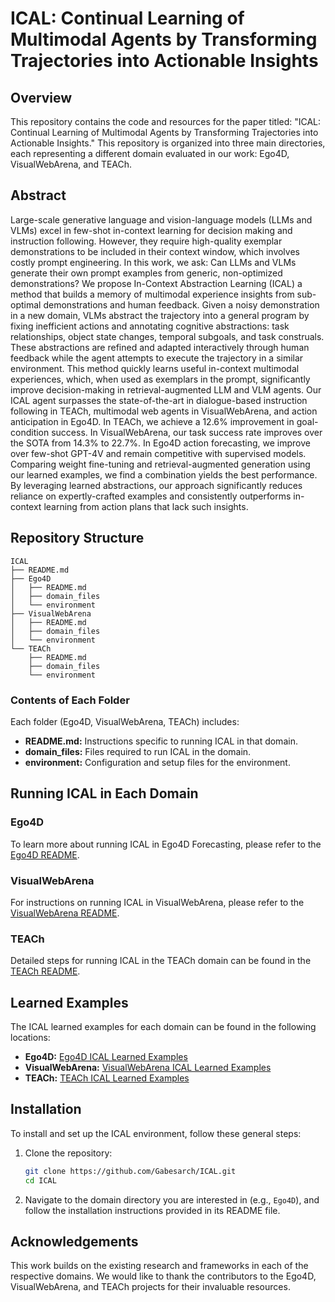 # ICAL: Continual Learning of Multimodal Agents by Transforming Trajectories into Actionable Insights

## Overview
This repository contains the code and resources for the paper titled: "ICAL: Continual Learning of Multimodal Agents by Transforming Trajectories into Actionable Insights." This repository is organized into three main directories, each representing a different domain evaluated in our work: Ego4D, VisualWebArena, and TEACh.

## Abstract
Large-scale generative language and vision-language models (LLMs and VLMs) excel in few-shot in-context learning for decision making and instruction following. However, they require high-quality exemplar demonstrations to be included in their context window, which involves costly prompt engineering. In this work, we ask: Can LLMs and VLMs generate their own prompt examples from generic, non-optimized demonstrations? We propose In-Context Abstraction Learning (ICAL) a method that builds a memory of multimodal experience insights from sub-optimal demonstrations and human feedback. Given a noisy demonstration in a new domain, VLMs abstract the trajectory into a general program by fixing inefficient actions and annotating cognitive abstractions: task relationships, object state changes, temporal subgoals, and task construals. These abstractions are refined and adapted interactively through human feedback while the agent attempts to execute the trajectory in a similar environment. This method quickly learns useful in-context multimodal experiences, which, when used as exemplars in the prompt, significantly improve decision-making in retrieval-augmented LLM and VLM agents. Our ICAL agent surpasses the state-of-the-art in dialogue-based instruction following in TEACh, multimodal web agents in VisualWebArena, and action anticipation in Ego4D. In TEACh, we achieve a 12.6% improvement in goal-condition success. In VisualWebArena, our task success rate improves over the SOTA from 14.3% to 22.7%. In Ego4D action forecasting, we improve over few-shot GPT-4V and remain competitive with supervised models. Comparing weight fine-tuning and retrieval-augmented generation using our learned examples, we find a combination yields the best performance. By leveraging learned abstractions, our approach significantly reduces reliance on expertly-crafted examples and consistently outperforms in-context learning from action plans that lack such insights. 

## Repository Structure
```
ICAL
├── README.md
├── Ego4D
│   ├── README.md
│   ├── domain_files
│   └── environment
├── VisualWebArena
│   ├── README.md
│   ├── domain_files
│   └── environment
└── TEACh
    ├── README.md
    ├── domain_files
    └── environment
```

### Contents of Each Folder
Each folder (Ego4D, VisualWebArena, TEACh) includes:
- **README.md:** Instructions specific to running ICAL in that domain.
- **domain_files:** Files required to run ICAL in the domain.
- **environment:** Configuration and setup files for the environment.

## Running ICAL in Each Domain

### Ego4D
To learn more about running ICAL in Ego4D Forecasting, please refer to the [Ego4D README](Ego4d/README.md).

### VisualWebArena
For instructions on running ICAL in VisualWebArena, please refer to the [VisualWebArena README](VisualWebArena/README.md).

### TEACh
Detailed steps for running ICAL in the TEACh domain can be found in the [TEACh README](TEACh/README.md).

## Learned Examples
The ICAL learned examples for each domain can be found in the following locations:

- **Ego4D:** [Ego4D ICAL Learned Examples](Ego4d/ego4d_forecasting/models/prompts/learned_examples/examples_ICAL_abstraction_phase/forecasting)
- **VisualWebArena:** [VisualWebArena ICAL Learned Examples](VisualWebArena/learned_examples)
- **TEACh:** [TEACh ICAL Learned Examples](TEACh/learned_examples/fullmemlearning_idm_00)

## Installation
To install and set up the ICAL environment, follow these general steps:

1. Clone the repository:
    ```bash
    git clone https://github.com/Gabesarch/ICAL.git
    cd ICAL
    ```

2. Navigate to the domain directory you are interested in (e.g., `Ego4D`), and follow the installation instructions provided in its README file.

<!-- ## Citation
If you find our work useful, please consider citing our paper:
```
@article{sarch2024ical,
  title={ICAL: Continual Learning of Multimodal Agents by Transforming Trajectories into Actionable Insights},
  author={},
  journal={},
  year={2024}
}
``` -->

## Acknowledgements
This work builds on the existing research and frameworks in each of the respective domains. We would like to thank the contributors to the Ego4D, VisualWebArena, and TEACh projects for their invaluable resources.

